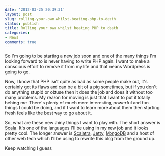 ```yaml
---
date: '2012-03-25 20:39:31'
layout: post
slug: rolling-your-own-whilst-beating-php-to-death
status: publish
title: Rolling your own whilst beating PHP to death
categories:
- News
comments: true
---
```


So I'm going to be starting a new job soon and one of the many things I'm looking forward to is never having to write PHP again. I want to make a conscious effort to remove it from my life and that means Wordpress is going to go.

Now, I know that PHP isn't quite as bad as some people make out, it's certainly got its flaws and can be a bit of a pig sometimes, but if you don't do anything stupid or obtuse then it does the job and does it without too many problems. My reason for moving is just that I want to put it totally behing me. There's plenty of much more interesting, powerful and fun things I could be doing, and if I want to learn more about them then starting fresh feels like the best way to go about it.

So, what are these new shiny things I want to play with. The short answer is [Scala](http://www.scala-lang.org/). It's one of the languages I'll be using in my new job and it looks pretty cool. The longer answer is [Scalatra](http://www.scalatra.org/), [Jetty](http://jetty.codehaus.org/), [MongoDB](http://www.mongodb.org/) and a host of other web tech which I'll be using to rewrite this blog from the ground up.

Keep watching I guess
